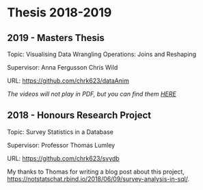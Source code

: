 # Thesis 2018-2019

## 2019 - Masters Thesis

Topic: Visualising Data Wrangling Operations: Joins and Reshaping

Supervisor: Anna Fergusson Chris Wild

URL: https://github.com/chrk623/dataAnim

*The videos will not play in PDF, but you can find them [HERE](/Masters/vid)*

## 2018 - Honours Research Project

Topic: Survey Statistics in a Database

Supervisor: Professor Thomas Lumley

URL: https://github.com/chrk623/svydb

My thanks to Thomas for writing a blog post about this project, https://notstatschat.rbind.io/2018/06/09/survey-analysis-in-sql/. 
